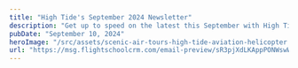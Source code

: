 ```yaml
---
title: "High Tide's September 2024 Newsletter"
description: "Get up to speed on the latest this September with High Tide!"
pubDate: "September 10, 2024"
heroImage: "/src/assets/scenic-air-tours-high-tide-aviation-helicopter.png"
url: "https://msg.flightschoolcrm.com/email-preview/sR3pjXdLKAppPONWswW9/KLIPiTGo5V8b9HTmnzOY?time_stamp=1726061485467"
---
```

